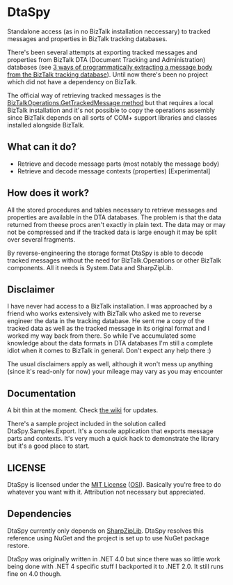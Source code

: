 # DtaSpy
Standalone access (as in no BizTalk installation neccessary) to tracked messages and properties in BizTalk tracking databases.

There's been several attempts at exporting tracked messages and properties from BizTalk DTA (Document Tracking and Administration) databases (see [3 ways of programmatically extracting a message body from the BizTalk tracking database](http://connectedthoughts.wordpress.com/2008/04/02/3-ways-of-programatically-extracting-a-message-body-from-the-biztalk-tracking-database/)). Until now there's been no project which did not have a dependency on BizTalk.

The official way of retrieving tracked messages is the [BizTalkOperations.GetTrackedMessage method](http://technet.microsoft.com/en-us/library/aa957609.aspx) but that requires a local BizTalk installation and it's not possible to copy the operations assembly since BizTalk depends on all sorts of COM+ support libraries and classes installed alongside BizTalk.

## What can it do?

 * Retrieve and decode message parts (most notably the message body)
 * Retrieve and decode message contexts (properties) [Experimental]

## How does it work?
All the stored procedures and tables necessary to retrieve messages and properties are available in the DTA databases. The problem is that the data returned from theese procs aren't exactly in plain text. The data may or may not be compressed and if the tracked data is large enough it may be split over several fragments.

By reverse-engineering the storage format DtaSpy is able to decode tracked messages without the need for BizTalk.Operations or other BizTalk components. All it needs is System.Data and SharpZipLib.

## Disclaimer
I have never had access to a BizTalk installation. I was approached by a friend who works extensively with BizTalk who asked me to reverse engineer the data in the tracking database. 
He sent me a copy of the tracked data as well as the tracked message in its original format and I worked my way back from there. So while I've accumulated some knowledge about the data formats in DTA databases I'm still a complete idiot when it comes to BizTalk in general. Don't expect any help there :)

The usual disclaimers apply as well, although it won't mess up anything (since it's read-only for now) your mileage may vary as you may encounter

## Documentation
A bit thin at the moment. Check [the wiki](https://github.com/markus-olsson/DtaSpy/wiki) for updates.

There's a sample project included in the solution called DtaSpy.Samples.Export. It's a console application that exports message parts and contexts. It's very much a quick hack to demonstrate the library but it's a good place to start.

## LICENSE
DtaSpy is licensed under the [MIT License](https://github.com/markus-olsson/DtaSpy/blob/master/LICENSE.txt) ([OSI](http://www.opensource.org/licenses/mit-license.php)). Basically you're free to do whatever you want with it. Attribution not necessary but appreciated.

## Dependencies
DtaSpy currently only depends on [SharpZipLib](http://www.icsharpcode.net/opensource/sharpziplib/). DtaSpy resolves this reference using NuGet and the project is set up to use NuGet package restore.

DtaSpy was originally written in .NET 4.0 but since there was so little work being done with .NET 4 specific stuff I backported it to .NET 2.0. It still runs fine on 4.0 though.
